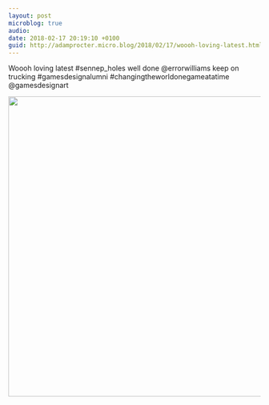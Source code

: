 ```yaml
---
layout: post
microblog: true
audio: 
date: 2018-02-17 20:19:10 +0100
guid: http://adamprocter.micro.blog/2018/02/17/woooh-loving-latest.html
---
```

Woooh loving latest #sennep_holes well done @errorwilliams keep on trucking #gamesdesignalumni #changingtheworldonegameatatime @gamesdesignart

<img src="http://discursive.adamprocter.co.uk/uploads/2018/15bdb58c54.jpg" width="600" height="600" />
